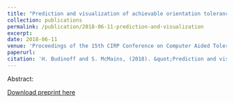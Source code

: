 ```yaml
---
title: "Prediction and visualization of achievable orientation tolerances for additive manufacturing"
collection: publications
permalink: /publication/2018-06-11-prediction-and-visualization
excerpt: 
date: 2018-06-11
venue: 'Proceedings of the 15th CIRP Conference on Computer Aided Tolerancing (CIRP CAT)'
paperurl: 
citation: 'H. Budinoff and S. McMains, (2018). &quot;Prediction and visualization of achievable orientation tolerances for additive manufacturing.&quot; <i>Proceedings of the 15th CIRP Conference on Computer Aided Tolerancing (CIRP CAT)</i>.'
---
```

Abstract: 

[Download preprint here](http://hbudinoff.github.io/files/2018-06-11-prediction-and-visualization.pdf)

